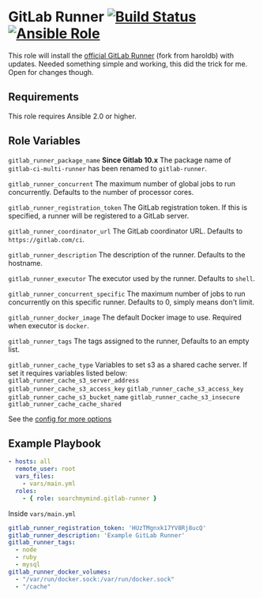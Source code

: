 GitLab Runner [![Build Status](https://travis-ci.org/SearchMyMind/ansible-role-gitlab-runner.svg?branch=master)](https://travis-ci.org/SearchMyMind/ansible-role-gitlab-runner) [![Ansible Role](https://img.shields.io/badge/role-sebbrousse.ansible_role_gitlab_runner-blue.svg?maxAge=2592000)](https://galaxy.ansible.com/sebbrousse/ansible_role_gitlab_runner)
=============

This role will install the [official GitLab Runner](https://gitlab.com/gitlab-org/gitlab-runner)
(fork from haroldb) with updates. Needed something simple and working, this did the trick for me. Open for changes though.

Requirements
------------

This role requires Ansible 2.0 or higher.

Role Variables
--------------

`gitlab_runner_package_name`
**Since Gitlab 10.x** The package name of `gitlab-ci-multi-runner` has been renamed to `gitlab-runner`.

`gitlab_runner_concurrent`
The maximum number of global jobs to run concurrently.
Defaults to the number of processor cores.

`gitlab_runner_registration_token`
The GitLab registration token. If this is specified, a runner will be registered to a GitLab server.

`gitlab_runner_coordinator_url`
The GitLab coordinator URL.
Defaults to `https://gitlab.com/ci`.

`gitlab_runner_description`
The description of the runner.
Defaults to the hostname.

`gitlab_runner_executor`
The executor used by the runner.
Defaults to `shell`.

`gitlab_runner_concurrent_specific`
The maximum number of jobs to run concurrently on this specific runner.
Defaults to 0, simply means don't limit.

`gitlab_runner_docker_image`
The default Docker image to use. Required when executor is `docker`.

`gitlab_runner_tags`
The tags assigned to the runner,
Defaults to an empty list.

`gitlab_runner_cache_type`
Variables to set s3 as a shared cache server. If set it requires variables listed below:
`gitlab_runner_cache_s3_server_address`
`gitlab_runner_cache_s3_access_key`
`gitlab_runner_cache_s3_access_key`
`gitlab_runner_cache_s3_bucket_name`
`gitlab_runner_cache_s3_insecure`
`gitlab_runner_cache_cache_shared`

See the [config for more options](https://github.com/SearchMyMind/ansible-role-gitlab-runner/blob/master/tasks/register-runner.yml)

Example Playbook
----------------
```yaml
- hosts: all
  remote_user: root
  vars_files:
    - vars/main.yml
  roles:
    - { role: searchmymind.gitlab-runner }
```

Inside `vars/main.yml`
```yaml
gitlab_runner_registration_token: 'HUzTMgnxk17YV8Rj8ucQ'
gitlab_runner_description: 'Example GitLab Runner'
gitlab_runner_tags:
  - node
  - ruby
  - mysql
gitlab_runner_docker_volumes:
  - "/var/run/docker.sock:/var/run/docker.sock"
  - "/cache"
```
